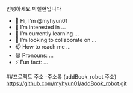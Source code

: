 안녕하세요 박철현입니다

- 👋 Hi, I’m @myhyun01
- 👀 I’m interested in ...
- 🌱 I’m currently learning ...
- 💞️ I’m looking to collaborate on ...
- 📫 How to reach me ...
- 😄 Pronouns: ...
- ⚡ Fun fact: ...

##프로젝트 주소
 -주소록 (addBook_robot 주소)
https://github.com/myhyun01/addBook_robot.git

